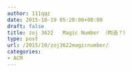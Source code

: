 ```yaml
---
author: 111qqz
date: 2015-10-19 05:20:00+00:00
draft: false
title: zoj 3622   Magic Number （构造？）
type: post
url: /2015/10/zoj3622magicnumber/
categories:
- ACM
---
```


